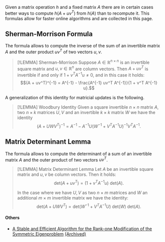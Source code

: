 Given a matrix operation $h$ and a fixed matrix $A$ there are in certain cases better ways to compute $h(A + uv^T)$ from $h(A)$ than to recompute it. This formulas allow for faster online algorithms and are collected in this page.

## Sherman-Morrison Formula
The formula allows to compute the inverse of the sum of an invertible matrix $A$ and the outer product $uv^T$ of two vectors $u, v$.

> [!LEMMA] Sherman-Morrison
> Suppose $A \in \mathbb{R}^{n \times n}$ is an invertible square matrix and $u, v \in \mathbb{R}^n$ are column vectors.
> Then $A + uv^T$ is invertible if and only if $1 + v^T A^{-1} u \neq 0$, and in this case it holds:
> $$(A + uv^T)^{-1} = A^{-1} - \frac{A^{-1} uv^T A^{-1}}{1 + v^T A^{-1} u}.$$

A generalization of this identity for matricial updates is the following.
> [!LEMMA] Woodbury Identity
> Given a square invertible $n \times n$ matrix $A$, two $n \times k$ matrices $U, V$ and an invertible $k \times k$ matrix $W$ we have the identity
> $$(A + U W V^T)^{-1} = A^{-1} - A^{-1} U \left(W^{-1} + V^T A^{-1} U\right)^{-1} V^T A^{-1}.$$

## Matrix Determinant Lemma
The formula allows to compute the determinant of a sum of an invertible matrix $A$ and the outer product of two vectors $uv^T$.

> [!LEMMA] Matrix Determinant Lemma
> Let $A$ be an invertible square matrix and $u, v$ be column vectors. Then it holds:
> $$\text{det}(A + uv^T) = (1 + v^T A^{-1} u)\ \text{det}(A).$$
> 
> In the case where we have $U, V$ as two $n \times m$ matrices and $W$ an additional $m \times m$ invertible matrix we have the identity:
> $$\text{det}(A + UWV^T) = \text{det}(W^{-1} + V^T A^{-1} U)\ \text{det}(W)\ \text{det}(A).$$

#### Others
- [A Stable and Efficient Algorithm for the Rank-one Modification of the Symmetric Eigenproblem](http://www.cs.yale.edu/publications/techreports/tr916.pdf) [(Archived)](https://web.archive.org/web/20220901/http://www.cs.yale.edu/publications/techreports/tr916.pdf)
